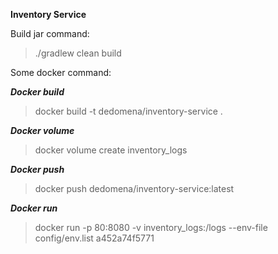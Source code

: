 **Inventory Service**

Build jar command:
> ./gradlew clean build

Some docker command:

***Docker build***
> docker build -t dedomena/inventory-service .

***Docker volume***
> docker volume create inventory_logs

***Docker push***
> docker push dedomena/inventory-service:latest
> 
***Docker run***
> docker run -p 80:8080 -v inventory_logs:/logs --env-file config/env.list a452a74f5771